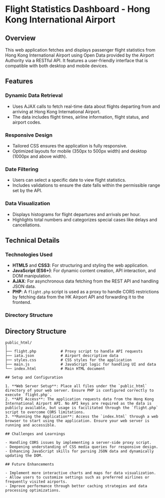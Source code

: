 # Flight Statistics Dashboard - Hong Kong International Airport

## Overview

This web application fetches and displays passenger flight statistics from Hong Kong International Airport using Open Data provided by the Airport Authority via a RESTful API. It features a user-friendly interface that is compatible with both desktop and mobile devices.

## Features

### Dynamic Data Retrieval
- Uses AJAX calls to fetch real-time data about flights departing from and arriving at Hong Kong International Airport.
- The data includes flight times, airline information, flight status, and airport codes.

### Responsive Design
- Tailored CSS ensures the application is fully responsive.
- Optimized layouts for mobile (350px to 500px width) and desktop (1000px and above width).

### Date Filtering
- Users can select a specific date to view flight statistics.
- Includes validations to ensure the date falls within the permissible range set by the API.

### Data Visualization
- Displays histograms for flight departures and arrivals per hour.
- Highlights total numbers and categorizes special cases like delays and cancellations.

## Technical Details

### Technologies Used
- **HTML5** and **CSS3**: For structuring and styling the web application.
- **JavaScript (ES6+)**: For dynamic content creation, API interaction, and DOM manipulation.
- **AJAX**: For asynchronous data fetching from the REST API and handling JSON data.
- **PHP**: A `flight.php` script is used as a proxy to handle CORS restrictions by fetching data from the HK Airport API and forwarding it to the frontend.

### Directory Structure
## Directory Structure

```plaintext
public_html/
│
├── flight.php           # Proxy script to handle API requests
├── iata.json            # Airport descriptive data
├── styles.css           # CSS styles for the application
├── main.js              # JavaScript logic for handling UI and data
└── index.html           # Main HTML document

## Setup and Configuration

1. **Web Server Setup**: Place all files under the `public_html` directory of your web server. Ensure PHP is configured correctly to execute `flight.php`.
2. **API Access**: The application requests data from the Hong Kong International Airport API. No API keys are required as the data is publicly available, but usage is facilitated through the `flight.php` script to overcome CORS limitations.
3. **Running the Application**: Access the `index.html` through a web browser to start using the application. Ensure your web server is running and accessible.

## Challenges and Learnings

- Handling CORS issues by implementing a server-side proxy script.
- Deepening understanding of CSS media queries for responsive design.
- Enhancing JavaScript skills for parsing JSON data and dynamically updating the DOM.

## Future Enhancements

- Implement more interactive charts and maps for data visualization.
- Allow users to customize settings such as preferred airlines or frequently visited airports.
- Improve performance through better caching strategies and data processing optimizations.
